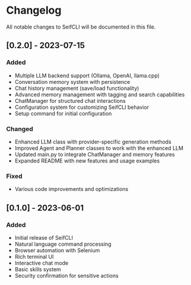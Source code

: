 # Changelog

All notable changes to SeifCLI will be documented in this file.

## [0.2.0] - 2023-07-15

### Added
- Multiple LLM backend support (Ollama, OpenAI, llama.cpp)
- Conversation memory system with persistence
- Chat history management (save/load functionality)
- Advanced memory management with tagging and search capabilities
- ChatManager for structured chat interactions
- Configuration system for customizing SeifCLI behavior
- Setup command for initial configuration

### Changed
- Enhanced LLM class with provider-specific generation methods
- Improved Agent and Planner classes to work with the enhanced LLM
- Updated main.py to integrate ChatManager and memory features
- Expanded README with new features and usage examples

### Fixed
- Various code improvements and optimizations

## [0.1.0] - 2023-06-01

### Added
- Initial release of SeifCLI
- Natural language command processing
- Browser automation with Selenium
- Rich terminal UI
- Interactive chat mode
- Basic skills system
- Security confirmation for sensitive actions